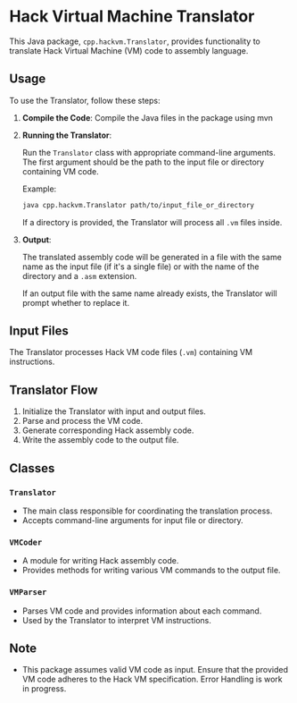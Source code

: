 # Hack Virtual Machine Translator

This Java package, `cpp.hackvm.Translator`, provides functionality to translate Hack Virtual Machine (VM) code to assembly language.

## Usage

To use the Translator, follow these steps:

1. **Compile the Code**: Compile the Java files in the package using mvn

2. **Running the Translator**:

   Run the `Translator` class with appropriate command-line arguments. The first argument should be the path to the input file or directory containing VM code.

   Example:
   ```bash
   java cpp.hackvm.Translator path/to/input_file_or_directory
   ```

   If a directory is provided, the Translator will process all `.vm` files inside.

3. **Output**:

   The translated assembly code will be generated in a file with the same name as the input file (if it's a single file) or with the name of the directory and a `.asm` extension.

   If an output file with the same name already exists, the Translator will prompt whether to replace it.

## Input Files

The Translator processes Hack VM code files (`.vm`) containing VM instructions.

## Translator Flow

1. Initialize the Translator with input and output files.
2. Parse and process the VM code.
3. Generate corresponding Hack assembly code.
4. Write the assembly code to the output file.

## Classes

### `Translator`

- The main class responsible for coordinating the translation process.
- Accepts command-line arguments for input file or directory.

### `VMCoder`

- A module for writing Hack assembly code.
- Provides methods for writing various VM commands to the output file.

### `VMParser`

- Parses VM code and provides information about each command.
- Used by the Translator to interpret VM instructions.



## Note

- This package assumes valid VM code as input. Ensure that the provided VM code adheres to the Hack VM specification. Error Handling is work in progress.


